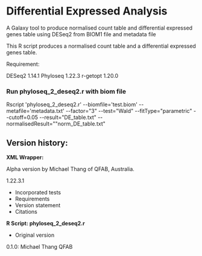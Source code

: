 # Differential Expressed Analysis

A Galaxy tool to produce normalised count table and differential expressed genes table using DESeq2 from BIOM1 file and metadata file

This R script produces a normalised count table and a differential expressed genes table.

Requirement:

DESeq2 1.14.1
Phyloseq 1.22.3
r-getopt 1.20.0

### Run phyloseq_2_deseq2.r with biom file
Rscript 'phyloseq_2_deseq2.r' --biomfile='test.biom' --metafile='metadata.txt' --factor="3" --test="Wald" --fitType="parametric" --cutoff=0.05 --result="DE_table.txt" --normalisedResult=""norm_DE_table.txt"


## Version history:

**XML Wrapper:**

Alpha version by Michael Thang of QFAB, Australia.

1.22.3.1

* Incorporated tests
* Requirements
* Version statement
* Citations


**R Script: phyloseq_2_deseq2.r**

* Original version

0.1.0: Michael Thang QFAB
